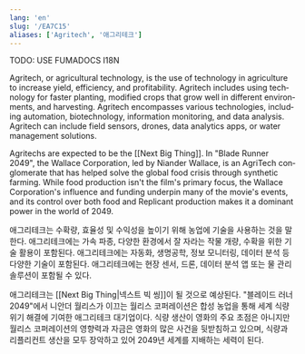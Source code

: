```yaml
---
lang: 'en'
slug: '/EA7C15'
aliases: ['Agritech', '애그리테크']
---
```



TODO: USE FUMADOCS I18N

<div lang='en-US'>

Agritech, or agricultural technology, is the use of technology in agriculture to increase yield, efficiency, and profitability. Agritech includes using technology for faster planting, modified crops that grow well in different environments, and harvesting. Agritech encompasses various technologies, including automation, biotechnology, information monitoring, and data analysis. Agritech can include field sensors, drones, data analytics apps, or water management solutions.

Agritechs are expected to be the [[Next Big Thing]]. In "Blade Runner 2049", the Wallace Corporation, led by Niander Wallace, is an AgriTech conglomerate that has helped solve the global food crisis through synthetic farming. While food production isn't the film's primary focus, the Wallace Corporation's influence and funding underpin many of the movie's events, and its control over both food and Replicant production makes it a dominant power in the world of 2049.

</div>


<div lang='ko-KR'>

애그리테크는 수확량, 효율성 및 수익성을 높이기 위해 농업에 기술을 사용하는 것을 말한다. 애그리테크에는 가속 파종, 다양한 환경에서 잘 자라는 작물 개량, 수확을 위한 기술 활용이 포함된다. 애그리테크에는 자동화, 생명공학, 정보 모니터링, 데이터 분석 등 다양한 기술이 포함된다. 애그리테크에는 현장 센서, 드론, 데이터 분석 앱 또는 물 관리 솔루션이 포함될 수 있다.

애그리테크는 [[Next Big Thing|넥스트 빅 씽]]이 될 것으로 예상된다. "블레이드 러너 2049"에서 니안더 월리스가 이끄는 월리스 코퍼레이션은 합성 농업을 통해 세계 식량 위기 해결에 기여한 애그리테크 대기업이다. 식량 생산이 영화의 주요 초점은 아니지만 월리스 코퍼레이션의 영향력과 자금은 영화의 많은 사건을 뒷받침하고 있으며, 식량과 리플리컨트 생산을 모두 장악하고 있어 2049년 세계를 지배하는 세력이 된다.

</div>

